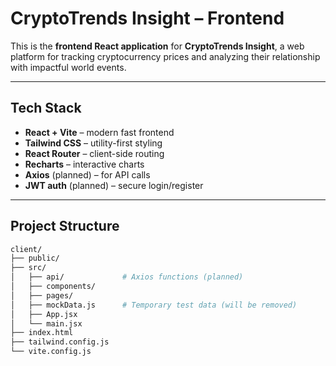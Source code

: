 # CryptoTrends Insight – Frontend

This is the **frontend React application** for **CryptoTrends Insight**, a web platform for tracking cryptocurrency prices and analyzing their relationship with impactful world events.

---

## Tech Stack

- **React + Vite** – modern fast frontend
- **Tailwind CSS** – utility-first styling
- **React Router** – client-side routing
- **Recharts** – interactive charts
- **Axios** (planned) – for API calls
- **JWT auth** (planned) – secure login/register

---

## Project Structure

```bash
client/
├── public/              
├── src/
│   ├── api/             # Axios functions (planned)
│   ├── components/      
│   ├── pages/           
│   ├── mockData.js      # Temporary test data (will be removed)
│   ├── App.jsx          
│   └── main.jsx         
├── index.html
├── tailwind.config.js
└── vite.config.js